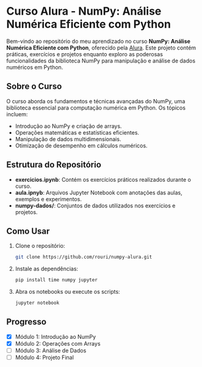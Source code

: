 # Curso Alura - NumPy: Análise Numérica Eficiente com Python

Bem-vindo ao repositório do meu aprendizado no curso **NumPy: Análise Numérica Eficiente com Python**, oferecido pela [Alura](https://cursos.alura.com.br/course/numpy-analise-numerica-eficiente-pythons). Este projeto contém práticas, exercícios e projetos enquanto exploro as poderosas funcionalidades da biblioteca NumPy para manipulação e análise de dados numéricos em Python.

## Sobre o Curso
O curso aborda os fundamentos e técnicas avançadas do NumPy, uma biblioteca essencial para computação numérica em Python. Os tópicos incluem:
- Introdução ao NumPy e criação de arrays.
- Operações matemáticas e estatísticas eficientes.
- Manipulação de dados multidimensionais.
- Otimização de desempenho em cálculos numéricos.

## Estrutura do Repositório
- **exercicios.ipynb**: Contém os exercícios práticos realizados durante o curso.
- **aula.ipnyb**: Arquivos Jupyter Notebook com anotações das aulas, exemplos e experimentos.
- **numpy-dados/**: Conjuntos de dados utilizados nos exercícios e projetos.

## Como Usar
1. Clone o repositório:
   ```bash
   git clone https://github.com/rouri/numpy-alura.git
   ```
2. Instale as dependências:
   ```bash
   pip install time numpy jupyter
   ```
3. Abra os notebooks ou execute os scripts:
   ```bash
   jupyter notebook
   ```

## Progresso
- [x] Módulo 1: Introdução ao NumPy
- [x] Módulo 2: Operações com Arrays
- [ ] Módulo 3: Análise de Dados
- [ ] Módulo 4: Projeto Final